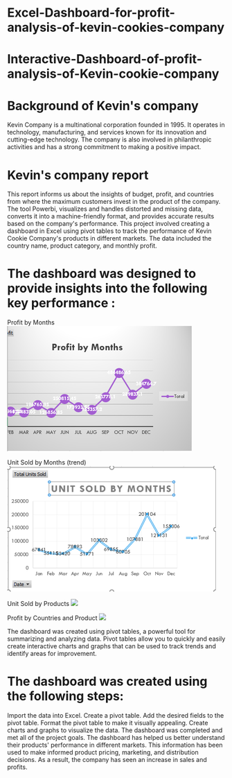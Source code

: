 # Excel-Dashboard-for-profit-analysis-of-kevin-cookies-company
# Interactive-Dashboard-of-profit-analysis-of-Kevin-cookie-company
# Background of Kevin's company
 Kevin Company is a multinational corporation founded in 1995. It operates in technology, manufacturing, and services known for its innovation and cutting-edge technology. The company is also involved in philanthropic activities and has a strong commitment to making a positive impact.

# Kevin's company report
This report informs us about the insights of budget, profit, and countries from where the maximum customers invest in the product of the company. The tool Powerbi, visualizes and handles distorted and missing data, converts it into a machine-friendly format, and provides accurate results based on the company's performance. This project involved creating a dashboard in Excel using pivot tables to track the performance of Kevin Cookie Company's products in different markets. The data included the country name, product category, and monthly profit. 

# The dashboard was designed to provide insights into the following key performance :

Profit by Months
![](resources/Profitbymonths.png)

Unit Sold by Months (trend)
![](resources/Unitsoldbymonths.png)

Unit Sold by Products
![](Reasorces/UnitSoldbyProducts.png)

Profit by Countries and Product
![](Reasorces/profitbycountriesandproduc.png)

The dashboard was created using pivot tables, a powerful tool for summarizing and analyzing data. Pivot tables allow you to quickly and easily create interactive charts and graphs that can be used to track trends and identify areas for improvement.

 # The dashboard was created using the following steps:
Import the data into Excel.
Create a pivot table.
Add the desired fields to the pivot table.
Format the pivot table to make it visually appealing.
Create charts and graphs to visualize the data.
The dashboard was completed and met all of the project goals.
The dashboard has helped us better understand their products' performance in different markets. This information has been used to make informed product pricing, marketing, and distribution decisions. As a result, the company has seen an increase in sales and profits.
